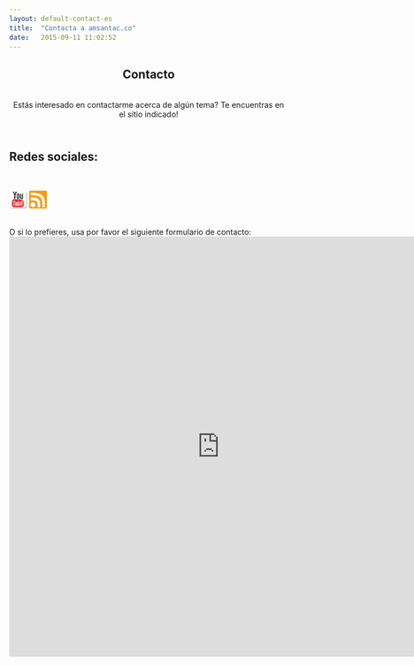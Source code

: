 ```yaml
---
layout: default-contact-es
title:  "Contacta a amsantac.co"
date:   2015-09-11 11:02:52
---
```

<header>
<h2>Contacto</h2>
<br>
<span class="byline">Estás interesado en contactarme acerca de algún tema? Te encuentras en el sitio indicado!</span>
</header>

## Redes sociales:
<br>

<a href="https://www.youtube.com/channel/UC-_YDonFK_j8a2Y_yKWkwDw" target="_blank"><img src="/images/static/youtube.png" title="YouTube" style="height:32px"></a> <!-- <a href="https://plus.google.com/u/0/117898713832632782598/" target="_blank"><img src="/images/static/g+32.png" title="Google+" style="height:32px"></a> <a href="https://www.facebook.com/amsantac" target="_blank"><img src="/images/static/F_icon.png" title="Facebook" style="height:32px"></a>  <a href="https://www.linkedin.com/in/amsantac" target="_blank"><img src="/images/static/linkedin.png" title="LinkedIn" style="height:32px"></a> <a href="http://www.researchgate.net/profile/Ali_Santacruz" target="_blank"><img src="/images/static/rg-icon-180x180.png" title="ResearchGate" style="height:32px"></a> --> <a href="/feed.es.xml" target="_blank"><img src="/images/static/rss.jpg" title="RSS" style="height:32px"></a>

<br>
O si lo prefieres, usa por favor el siguiente formulario de contacto:

<iframe src="https://docs.google.com/forms/d/1RNPqF--8QXPDAdgQDQms5tj4ttZFAj1ceMBiUsPdCF0/viewform?embedded=true" width="760" height="760" frameborder="0" marginheight="0" marginwidth="0">Loading...</iframe>

[google+]: /images/static/g+32.png "Google+"
[g+_profile]: https://plus.google.com/u/0/117898713832632782598/
[facebook]: /images/static/f_icon.png "Facebook"
[face_profile]: https://www.facebook.com/amsantac